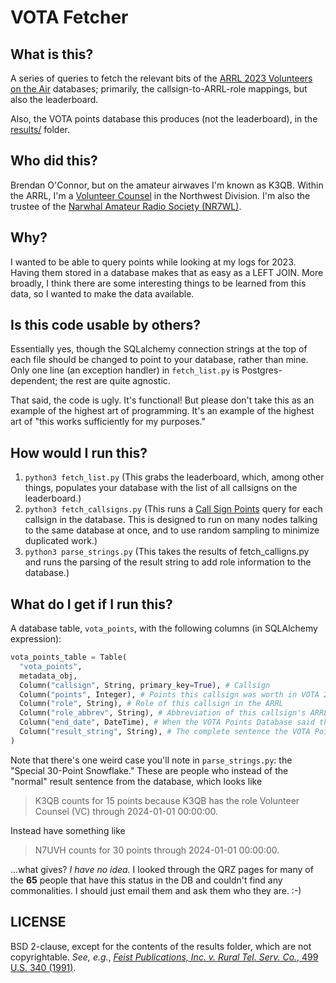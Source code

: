# VOTA Fetcher

## What is this?

A series of queries to fetch the relevant bits of the [ARRL 2023 Volunteers on the Air](https://vota.arrl.org/) databases; primarily, the callsign-to-ARRL-role mappings, but also the leaderboard.

Also, the VOTA points database this produces (not the leaderboard), in the [results/](results/) folder.

## Who did this?

Brendan O'Connor, but on the amateur airwaves I'm known as K3QB. Within the ARRL, I'm a [Volunteer Counsel](https://www.arrl.org/vc-description) in the Northwest Division. I'm also the trustee of the [Narwhal Amateur Radio Society (NR7WL)](https://nars.narwhal.be).

## Why?

I wanted to be able to query points while looking at my logs for 2023. Having them stored in a database makes that as easy as a LEFT JOIN. More broadly, I think there are some interesting things to be learned from this data, so I wanted to make the data available.

## Is this code usable by others?

Essentially yes, though the SQLalchemy connection strings at the top of each file should be changed to point to your database, rather than mine. Only one line (an exception handler) in `fetch_list.py` is Postgres-dependent; the rest are quite agnostic.

That said, the code is ugly. It's functional! But please don't take this as an example of the highest art of programming. It's an example of the highest art of "this works sufficiently for my purposes."

## How would I run this?

1. `python3 fetch_list.py` (This grabs the leaderboard, which, among other things, populates your database with the list of all callsigns on the leaderboard.)
2. `python3 fetch_callsigns.py` (This runs a [Call Sign Points](https://vota.arrl.org/callPoints.php) query for each callsign in the database. This is designed to run on many nodes talking to the same database at once, and to use random sampling to minimize duplicated work.)
3. `python3 parse_strings.py` (This takes the results of fetch_calligns.py and runs the parsing of the result string to add role information to the database.)

## What do I get if I run this?

A database table, `vota_points`, with the following columns (in SQLAlchemy expression):

```python
vota_points_table = Table(
  "vota_points",
  metadata_obj,
  Column("callsign", String, primary_key=True), # Callsign
  Column("points", Integer), # Points this callsign was worth in VOTA 2023
  Column("role", String), # Role of this callsign in the ARRL
  Column("role_abbrev", String), # Abbreviation of this callsign's ARRL role
  Column("end_date", DateTime), # When the VOTA Points Database said their role was up for renewal
  Column("result_string", String), # The complete sentence the VOTA Points Database returned for this callsign
)
```

Note that there's one weird case you'll note in `parse_strings.py`: the "Special 30-Point Snowflake." These are people who instead of the "normal" result sentence from the database, which looks like

> K3QB counts for 15 points because K3QB has the role Volunteer Counsel (VC) through 2024-01-01 00:00:00.

Instead have something like

> N7UVH counts for 30 points through 2024-01-01 00:00:00.

...what gives? _I have no idea._ I looked through the QRZ pages for many of the **65** people that have this status in the DB and couldn't find any commonalities. I should just email them and ask them who they are. :-)

## LICENSE

BSD 2-clause, except for the contents of the results folder, which are not copyrightable. *See, e.g.*, [*Feist Publications, Inc. v. Rural Tel. Serv. Co.*, 499 U.S. 340 (1991)](https://supreme.justia.com/cases/federal/us/499/340/).

